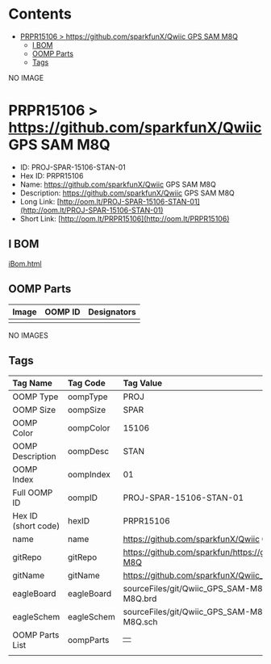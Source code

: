 



Contents
========

* [PRPR15106 > https://github.com/sparkfunX/Qwiic GPS SAM M8Q](#prpr15106--httpsgithubcomsparkfunxqwiic-gps-sam-m8q)
	* [I BOM](#i-bom)
	* [OOMP Parts](#oomp-parts)
	* [Tags](#tags)
  
NO IMAGE  
# PRPR15106 > https://github.com/sparkfunX/Qwiic GPS SAM M8Q

- ID: PROJ-SPAR-15106-STAN-01
- Hex ID: PRPR15106
- Name: https://github.com/sparkfunX/Qwiic GPS SAM M8Q
- Description: https://github.com/sparkfunX/Qwiic GPS SAM M8Q
- Long Link: [http://oom.lt/PROJ-SPAR-15106-STAN-01](http://oom.lt/PROJ-SPAR-15106-STAN-01)
- Short Link: [http://oom.lt/PRPR15106](http://oom.lt/PRPR15106)

## I BOM
  
[iBom.html](https://htmlpreview.github.io/?https://github.com/oomlout/oomlout_OOMP_projects/blob/main/PROJ/SPAR/15106/STAN/01ibom.html)
## OOMP Parts
  

|Image|OOMP ID|Designators|
| :--- | :--- | :--- |
||||
  
NO IMAGES  
## Tags
  

|Tag Name|Tag Code|Tag Value|
| :--- | :--- | :--- |
|OOMP Type|oompType|PROJ|
|OOMP Size|oompSize|SPAR|
|OOMP Color|oompColor|15106|
|OOMP Description|oompDesc|STAN|
|OOMP Index|oompIndex|01|
|Full OOMP ID|oompID|PROJ-SPAR-15106-STAN-01|
|Hex ID (short code)|hexID|PRPR15106|
|name|name|https://github.com/sparkfunX/Qwiic GPS SAM M8Q|
|gitRepo|gitRepo|https://github.com/sparkfun/https://github.com/sparkfunX/Qwiic_GPS_SAM-M8Q|
|gitName|gitName|https://github.com/sparkfunX/Qwiic_GPS_SAM-M8Q|
|eagleBoard|eagleBoard|sourceFiles/git/Qwiic_GPS_SAM-M8Q/Hardware/Qwiic GPS - Ublox SAM-M8Q.brd|
|eagleSchem|eagleSchem|sourceFiles/git/Qwiic_GPS_SAM-M8Q/Hardware/Qwiic GPS - Ublox SAM-M8Q.sch|
|OOMP Parts List|oompParts|<table><tr><td></td></tr></table>|
||||
